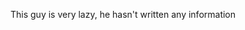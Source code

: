 This guy is very lazy, he hasn't written any information

<!---
XDping/XDping is a ✨ special ✨ repository because its `README.md` (this file) appears on your GitHub profile.
You can click the Preview link to take a look at your changes.
--->
